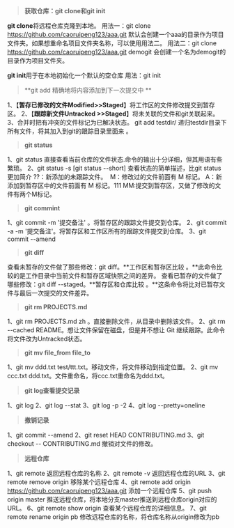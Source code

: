 >**获取仓库：git clone和git init**

**git clone**将远程仓库克隆到本地。
用法一：git clone https://github.com/caoruipeng123/aaa.git  默认会创建一个aaa的目录作为项目文件夹。如果想重命名项目文件夹名称，可以使用用法二。
用法二：git clone https://github.com/caoruipeng123/aaa.git demogit 会创建一个名为demogit的目录作为项目文件夹。

**git init**用于在本地初始化一个默认的空仓库
用法：git init

>**git add   精确地将内容添加到下一次提交中 **

1、【**暂存已修改的文件Modified>>Staged**】将工作区的文件修改提交到暂存区。
2、【**跟踪新文件Untracked >>Staged**】将未关联的文件和git关联起来。
3、合并时把有冲突的文件标记为已解决状态。
git add testdir/ 递归testdir目录下所有文件，将其加入到git的跟踪目录里面来 。

>**git status**

1、git status 直接查看当前仓库的文件状态.命令的输出十分详细，但其用语有些繁琐。 
2、git status -s  [git status --short]  查看状态的简单描述，比git status更加简介
       ??：新添加的未跟踪文件。
​       M：修改过的文件前面有 M 标记。
​       A：新添加到暂存区中的文件前面有 M 标记。111
​       MM:提交到暂存区，又做了修改的文件有两个M标记。


>**git commint**

1、git commit -m '提交备注' 。将暂存区的跟踪文件提交到仓库。
2、git commit -a -m '提交备注'。将暂存区和工作区所有的跟踪文件提交到仓库。
3、git commit --amend

>**git diff**

查看未暂存的文件做了那些修改：git diff。**工作区和暂存区比较 。**此命令比较的是工作目录中当前文件和暂存区域快照之间的差异。
查看已暂存的文件做了哪些修改：git diff --staged。**暂存区和仓库比较 。**这条命令将比对已暂存文件与最后一次提交的文件差异。

>**git rm PROJECTS.md**

1、git rm PROJECTS.md zh 。直接删除文件，从目录中删除该文件。
2、git rm --cached README。想让文件保留在磁盘，但是并不想让 Git 继续跟踪。此命令将文件改为Untracked状态。

>**git mv file_from file_to**

1、git mv ddd.txt test/ttt.txt。移动文件，将文件移动到指定位置。
2、git mv ccc.txt ddd.txt。文件重命名，将ccc.txt重命名为ddd.txt。

>**git log查看提交记录**

1、git log
2、git log --stat
3、git log -p -2
4、git log --pretty=oneline
>**撤销记录**

1、git commit --amend
2、git reset HEAD CONTRIBUTING.md
3、git checkout -- CONTRIBUTING.md 撤销对文件的修改。

>**远程仓库**

1、git remote  返回远程仓库的名称
2、git remote -v 返回远程仓库的URL
3、git remote remove origin  移除某个远程仓库
4、git remote add origin https://github.com/caoruipeng123/aaa.git 添加一个远程仓库
5、git push origin master 推送远程仓库，将本地分支master推送到远程仓库origin对应的URL。
6、git remote show origin 查看某个远程仓库的详细信息。
7、git remote rename origin pb  修改远程仓库的名称，将仓库名称从origin修改为pb

